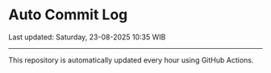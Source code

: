 # Auto Commit Log

Last updated: Saturday, 23-08-2025 10:35 WIB

---

This repository is automatically updated every hour using GitHub Actions.
